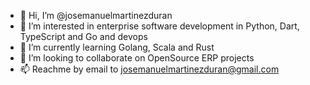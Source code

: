 - 👋 Hi, I’m @josemanuelmartinezduran
- 👀 I’m interested in enterprise software development in Python, Dart, TypeScript and Go and devops
- 🌱 I’m currently learning Golang, Scala and Rust
- 💞️ I’m looking to collaborate on OpenSource ERP projects
- 📫 Reachme by email to josemanuelmartinezduran@gmail.com

